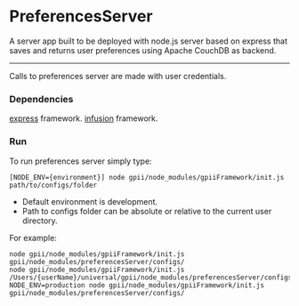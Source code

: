 PreferencesServer
===

A server app built to be deployed with node.js server based on express that saves and returns user preferences using Apache CouchDB as backend.

---
Calls to preferences server are made with user credentials. 

### Dependencies

[express](http://expressjs.com/) framework.
[infusion](https://github.com/fluid-project/infusion) framework.

### Run

To run preferences server simply type:

    [NODE_ENV={environment}] node gpii/node_modules/gpiiFramework/init.js path/to/configs/folder

- Default environment is development.
- Path to configs folder can be absolute or relative to the current user directory.

For example:

    node gpii/node_modules/gpiiFramework/init.js gpii/node_modules/preferencesServer/configs/
    node gpii/node_modules/gpiiFramework/init.js /Users/{userName}/universal/gpii/node_modules/preferencesServer/configs/
    NODE_ENV=production node gpii/node_modules/gpiiFramework/init.js gpii/node_modules/preferencesServer/configs/